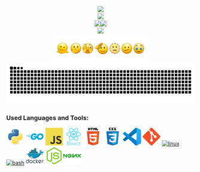<div align="center"><img src="https://github-readme-stats.vercel.app/api?username=whonion&amp;show_icons=true&amp;theme=lightowl)"/></br><img src="https://github-readme-streak-stats.herokuapp.com?user=whonion&amp;theme=lightowl&amp;date_format=M%20j%5B%2C%20Y%5D"/></br><img src="https://github-profile-summary-cards.vercel.app/api/cards/most-commit-language?username=whonion&theme=transparent"/><img src="https://github-profile-summary-cards.vercel.app/api/cards/repos-per-language?username=whonion&theme=transparent"/></br><img src="https://komarev.com/ghpvc/?username=whonion&color=brightgreen" height="50"/></br><img src="https://raw.githubusercontent.com/whonion/whonion/main/emoji_back.png" width="50%" height="50%"/></div>
<img src="https://github.com/whonion/whonion/blob/output/github-contribution-grid-snake.svg">
<h3 align="left">Used Languages and Tools:</h3>
<p align="left"><a title="Python" href="https://python.org/" target="_blank"><img src="https://raw.githubusercontent.com/devicons/devicon/master/icons/python/python-original.svg" alt="python" width="48" height="48" /></a>&nbsp;<a title="GoLang" href="https://go.dev" target="_blank" rel="noreferrer"><img src="https://raw.githubusercontent.com/devicons/devicon/master/icons/go/go-original-wordmark.svg" alt="go" width="48" height="48" /></a>&nbsp;<a title="JavaScript" href="https://developer.mozilla.org/en-US/docs/Web/JavaScript" target="_blank" rel="noreferrer"><img src="https://raw.githubusercontent.com/devicons/devicon/master/icons/javascript/javascript-original.svg" alt="javascript" width="48" height="48" /></a>&nbsp;<a href="https://reactjs.org/" target="_blank" rel="noopener noreferrer"><img src="https://raw.githubusercontent.com/devicons/devicon/master/icons/react/react-original-wordmark.svg" alt="react" width="48" height="48" /></a>&nbsp;<a href="https://www.w3.org/html/" target="_blank" rel="noopener noreferrer"><img src="https://raw.githubusercontent.com/devicons/devicon/master/icons/html5/html5-original-wordmark.svg" alt="html5" width="48" height="48" /></a>&nbsp;<a href="https://www.w3schools.com/css/" target="_blank" rel="noopener noreferrer"><img src="https://raw.githubusercontent.com/devicons/devicon/master/icons/css3/css3-original-wordmark.svg" alt="css3" width="48" height="48" /></a>&nbsp;<a title="VCCode" href="https://code.visualstudio.com/" target="_blank"><img src="https://raw.githubusercontent.com/devicons/devicon/master/icons/vscode/vscode-original.svg" alt="vccode" width="48" height="48" /></a>&nbsp;<a title="Git" href="https://git-scm.com/" target="_blank"><img src="https://raw.githubusercontent.com/devicons/devicon/master/icons/git/git-original.svg" alt="Git" width="48" height="48" /></a>&nbsp;<a title="Linux" href="https://linux.org/" target="_blank" rel="noopener noreferrer"><img src="https://avatars.githubusercontent.com/u/4604537?s=64&amp;v=4" alt="linux" width="48" height="48" /></a>&nbsp;<a title="Shell" href="https://www.gnu.org/software/bash/" target="_blank" rel="noreferrer"><img src="https://www.vectorlogo.zone/logos/gnu_bash/gnu_bash-icon.svg" alt="bash" width="48" height="48" /></a> <a title="Docker" href="https://docker.com/" target="_blank" rel="noreferrer"><img src="https://raw.githubusercontent.com/devicons/devicon/master/icons/docker/docker-original-wordmark.svg" alt="docker" width="48" height="48" /></a>&nbsp;<a title="NodeJS" href="https://nodejs.org" target="_blank" rel="noreferrer"><img src="https://raw.githubusercontent.com/devicons/devicon/master/icons/nodejs/nodejs-original.svg" alt="nodejs" width="48" height="48" /></a><a title="NGINX" href="https://nginx.org/" target="_blank" rel="noopener noreferrer"><img src="https://raw.githubusercontent.com/devicons/devicon/master/icons/nginx/nginx-original.svg" alt="nginx" width="48" height="48" /></a></p>


[card-profile]: https://github-profile-summary-cards.vercel.app/api/cards/profile-details?username=whonion&theme=transparent
[profile-stats]: https://github-profile-summary-cards.vercel.app/api/cards/stats?username=whonion&theme=transparent
[langs-by-commits]: https://github-profile-summary-cards.vercel.app/api/cards/most-commit-language?username=whonion&theme=transparent
[langs-by-repos]: https://github-profile-summary-cards.vercel.app/api/cards/repos-per-language?username=whonion&theme=transparent
[day-commits]: https://github-profile-summary-cards.vercel.app/api/cards/productive-time?username=whonion&theme=transparent
[user-stats]: https://github-readme-stats.vercel.app/api?username=whonion&amp;show_icons=true&amp;theme=lightowl
[users-streak]: https://github-readme-streak-stats.herokuapp.com?user=whonion&amp;theme=lightowl&amp;date_format=M%20j%5B%2C%20Y%5D
[used-langs]: https://github-readme-stats.vercel.app/api/top-langs/?username=whonion&amp;layout=compact&amp;theme=lightowl
[snake]: https://github.com/whonion/whonion/blob/output/github-contribution-grid-snake.svg
[wellcome]: https://readme-typing-svg.herokuapp.com/?color=%2336BCF7&lines=Computer+science+student
